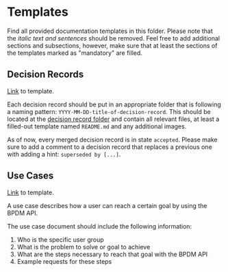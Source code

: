 # Templates

Find all provided documentation templates in this folder. Please note that the _italic text 
and sentences_ should be removed. Feel free to add additional sections and subsections, however, make sure
that at least the sections of the templates marked as "mandatory" are filled.

## Decision Records

[Link](decision-record.md) to template.

Each decision record should be put in an appropriate folder that is following a naming pattern: 
`YYYY-MM-DD-title-of-decision-record`. This should be located at the [decision record folder](../developer/decision-records/) 
and contain all relevant files, at least a filled-out template named `README.md` and any additional images.

As of now, every merged decision record is in state `accepted`. Please make sure to add a comment to
a decision record that replaces a previous one with adding a hint: `superseded by [...]`.

## Use Cases

[Link](use-case.md) to template.

A use case describes how a user can reach a certain goal by using the BPDM API.

The use case document should include the following information:

1. Who is the specific user group
2. What is the problem to solve or goal to achieve
3. What are the steps necessary to reach that goal with the BPDM API
4. Example requests for these steps
